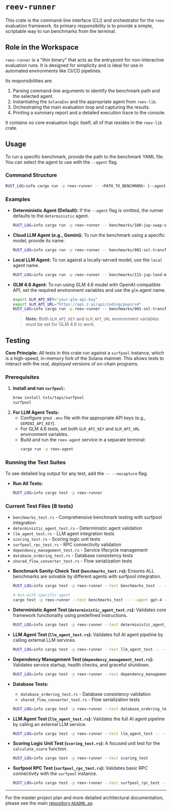 # `reev-runner`

This crate is the command-line interface (CLI) and orchestrator for the `reev` evaluation framework. Its primary responsibility is to provide a simple, scriptable way to run benchmarks from the terminal.

## Role in the Workspace

`reev-runner` is a "thin binary" that acts as the entrypoint for non-interactive evaluation runs. It is designed for simplicity and is ideal for use in automated environments like CI/CD pipelines.

Its responsibilities are:
1.  Parsing command-line arguments to identify the benchmark path and the selected agent.
2.  Instantiating the `SolanaEnv` and the appropriate agent from `reev-lib`.
3.  Orchestrating the main evaluation loop and capturing the results.
4.  Printing a summary report and a detailed execution trace to the console.

It contains no core evaluation logic itself; all of that resides in the `reev-lib` crate.

## Usage

To run a specific benchmark, provide the path to the benchmark YAML file. You can select the agent to use with the `--agent` flag.

### Command Structure

```sh
RUST_LOG=info cargo run -p reev-runner -- <PATH_TO_BENCHMARK> [--agent <AGENT_NAME>]
```

### Examples

*   **Deterministic Agent (Default):**
    If the `--agent` flag is omitted, the runner defaults to the `deterministic` agent.
    ```sh
    RUST_LOG=info cargo run -p reev-runner -- benchmarks/100-jup-swap-sol-usdc.yml
    ```

*   **Cloud LLM Agent (e.g., Gemini):**
    To run the benchmark using a specific model, provide its name.
    ```sh
    RUST_LOG=info cargo run -p reev-runner -- benchmarks/001-sol-transfer.yml --agent glm-4.6
    ```

*   **Local LLM Agent:**
    To run against a locally-served model, use the `local` agent name.
    ```sh
    RUST_LOG=info cargo run -p reev-runner -- benchmarks/115-jup-lend-mint-usdc.yml --agent local
    ```

*   **GLM 4.6 Agent:**
    To run using GLM 4.6 model with OpenAI-compatible API, set the required environment variables and use the `glm` agent name.
    ```sh
    export GLM_API_KEY="your-glm-api-key"
    export GLM_API_URL="https://api.z.ai/api/coding/paas/v4"
    RUST_LOG=info cargo run -p reev-runner -- benchmarks/001-sol-transfer.yml --agent glm
    ```
    > **Note:** Both `GLM_API_KEY` and `GLM_API_URL` environment variables must be set for GLM 4.6 to work.

## Testing

**Core Principle:** All tests in this crate run against a `surfpool` instance, which is a high-speed, in-memory fork of the Solana mainnet. This allows tests to interact with the *real, deployed* versions of on-chain programs.

### Prerequisites

1.  **Install and run `surfpool`:**
    ```sh
    brew install txtx/taps/surfpool
    surfpool
    ```
2.  **For LLM Agent Tests:**
    *   Configure your `.env` file with the appropriate API keys (e.g., `GEMINI_API_KEY`).
    *   For GLM 4.6 tests, set both `GLM_API_KEY` and `GLM_API_URL` environment variables.
    *   Build and run the `reev-agent` service in a separate terminal:
        ```sh
        cargo run -p reev-agent
        ```

### Running the Test Suites

To see detailed log output for any test, add the `-- --nocapture` flag.

*   **Run All Tests:**
    ```sh
    RUST_LOG=info cargo test -p reev-runner
    ```

### Current Test Files (8 tests)
- `benchmarks_test.rs` - Comprehensive benchmark testing with surfpool integration
- `deterministic_agent_test.rs` - Deterministic agent validation
- `llm_agent_test.rs` - LLM agent integration tests
- `scoring_test.rs` - Scoring logic unit tests
- `surfpool_rpc_test.rs` - RPC connectivity validation
- `dependency_management_test.rs` - Service lifecycle management
- `database_ordering_test.rs` - Database consistency tests
- `shared_flow_converter_test.rs` - Flow serialization tests

*   **Benchmark Sanity-Check Test (`benchmarks_test.rs`):**
    Ensures ALL benchmarks are solvable by different agents with surfpool integration.
    ```sh
    RUST_LOG=info cargo test -p reev-runner --test benchmarks_test -- --nocapture
    
    # Run with specific agent
    cargo test -p reev-runner --test benchmarks_test -- --agent gpt-4 -- --nocapture
    ```

*   **Deterministic Agent Test (`deterministic_agent_test.rs`):**
    Validates core framework functionality using predefined instructions.
    ```sh
    RUST_LOG=info cargo test -p reev-runner --test deterministic_agent_test -- --nocapture
    ```

*   **LLM Agent Test (`llm_agent_test.rs`):**
    Validates full AI agent pipeline by calling external LLM services.
    ```sh
    RUST_LOG=info cargo test -p reev-runner --test llm_agent_test -- --nocapture
    ```

*   **Dependency Management Test (`dependency_management_test.rs`):**
    Validates service startup, health checks, and graceful shutdown.
    ```sh
    RUST_LOG=info cargo test -p reev-runner --test dependency_management_test -- --nocapture
    ```

*   **Database Tests:**
    - `database_ordering_test.rs` - Database consistency validation
    - `shared_flow_converter_test.rs` - Flow serialization tests
    ```sh
    RUST_LOG=info cargo test -p reev-runner --test database_ordering_test -- --nocapture
    ```

*   **LLM Agent Test (`llm_agent_test.rs`):**
    Validates the full AI agent pipeline by calling an external LLM service.
    ```sh
    RUST_LOG=info cargo test -p reev-runner --test llm_agent_test -- --nocapture
    ```

*   **Scoring Logic Unit Test (`scoring_test.rs`):**
    A focused unit test for the `calculate_score` function.
    ```sh
    RUST_LOG=info cargo test -p reev-runner --test scoring_test
    ```

*   **Surfpool RPC Test (`surfpool_rpc_test.rs`):**
    Validates basic RPC connectivity with the `surfpool` instance.
    ```sh
    RUST_LOG=info cargo test -p reev-runner --test surfpool_rpc_test -- --nocapture
    ```

---
For the master project plan and more detailed architectural documentation, please see the main [repository `README.md`](../../README.md).
